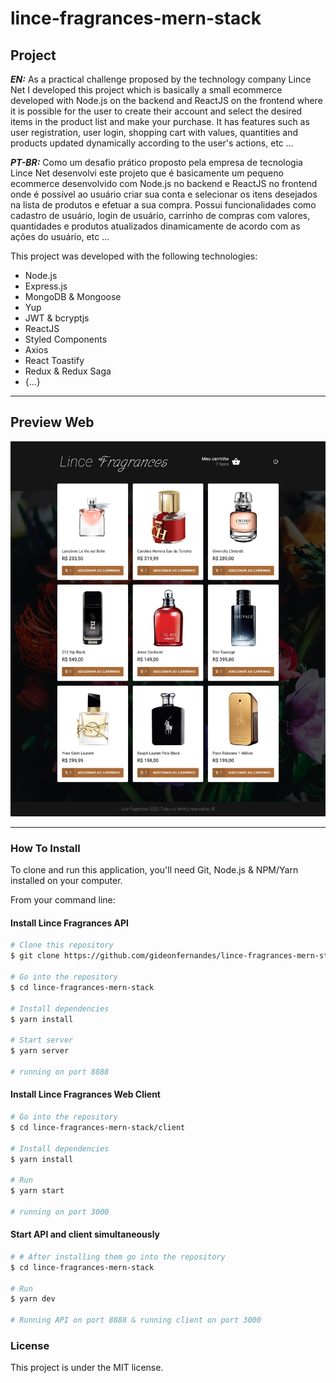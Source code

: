 # lince-fragrances-mern-stack

## Project

***EN:*** As a practical challenge proposed by the technology company Lince Net I developed this project which is basically a small ecommerce developed with Node.js on the backend and ReactJS on the frontend where it is possible for the user to create their account and select the desired items in the product list and make your purchase. It has features such as user registration, user login, shopping cart with values, quantities and products updated dynamically according to the user's actions, etc ...

***PT-BR:*** Como um desafio prático proposto pela empresa de tecnologia Lince Net desenvolvi este projeto que é basicamente um pequeno ecommerce desenvolvido com Node.js no backend e ReactJS no frontend onde é possível ao usuário criar sua conta e selecionar os itens desejados na lista de produtos e efetuar a sua compra. Possui funcionalidades como cadastro de usuário, login de usuário, carrinho de compras com valores, quantidades e produtos atualizados dinamicamente de acordo com as ações do usuário, etc ...

This project was developed with the following technologies:

- Node.js
- Express.js
- MongoDB & Mongoose
- Yup
- JWT & bcryptjs
- ReactJS
- Styled Components
- Axios
- React Toastify
- Redux & Redux Saga
- {...}
***

## Preview Web
![preview-web](preview.png)
***

### How To Install

To clone and run this application, you'll need Git, Node.js & NPM/Yarn installed on your computer.

From your command line:

#### Install Lince Fragrances API 

```bash
# Clone this repository
$ git clone https://github.com/gideonfernandes/lince-fragrances-mern-stack.git

# Go into the repository
$ cd lince-fragrances-mern-stack

# Install dependencies
$ yarn install

# Start server
$ yarn server

# running on port 8888
```

#### Install Lince Fragrances Web Client

```bash
# Go into the repository
$ cd lince-fragrances-mern-stack/client

# Install dependencies
$ yarn install

# Run
$ yarn start

# running on port 3000
```

#### Start API and client simultaneously
```bash
# # After installing them go into the repository
$ cd lince-fragrances-mern-stack

# Run
$ yarn dev

# Running API on port 8888 & running client on port 3000
```

### License

This project is under the MIT license.
